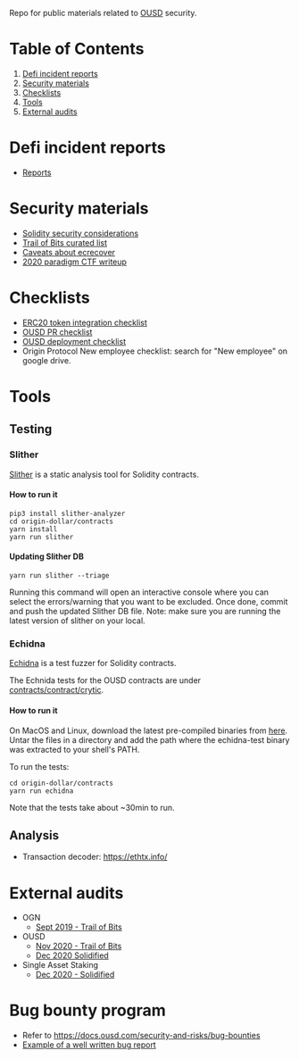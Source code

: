Repo for public materials related to [OUSD](https://www.ousd.com) security.

# Table of Contents
 1. [Defi incident reports](#defi-incident-reports)
 1. [Security materials](#security-materials)
 1. [Checklists](#checklists)
 1. [Tools](#tools)
 1. [External audits](#external-audits)

# Defi incident reports
  - [Reports](/incidents)

# Security materials
 - [Solidity security considerations](https://docs.soliditylang.org/en/v0.7.5/security-considerations.html)
 - [Trail of Bits curated list](https://github.com/crytic/awesome-ethereum-security)
 - [Caveats about ecrecover](https://docs.kaleido.io/faqs/why-ecrecover-fails/)
 - [2020 paradigm CTF writeup](https://github.com/DanielVF/2020_paradigm_ctf_writeup)

# Checklists
 - [ERC20 token integration checklist](https://github.com/crytic/building-secure-contracts/blob/master/development-guidelines/token_integration.md)
 - [OUSD PR checklist](https://github.com/OriginProtocol/origin-dollar/blob/master/pull_request_template.md)
 - [OUSD deployment checklist](https://docs.google.com/spreadsheets/d/1phyzOJMmTBPIqTTa0v7HY6XJkjRmbrcdULRZPo_JEoY/edit?usp=sharing)
 - Origin Protocol New employee checklist: search for "New employee" on google drive.

# Tools

## Testing
### Slither
[Slither](https://github.com/crytic/slither) is a static analysis tool for Solidity contracts.

#### How to run it
```
pip3 install slither-analyzer
cd origin-dollar/contracts
yarn install
yarn run slither
```

#### Updating Slither DB
```
yarn run slither --triage
```
Running this command will open an interactive console where you can select the errors/warning that you want to be excluded. Once done, commit and push the updated Slither DB file. Note: make sure you are running the latest version of slither on your local.

### Echidna
[Echidna](https://github.com/crytic/echidna) is a test fuzzer for Solidity contracts.

The Echnida tests for the OUSD contracts are under [contracts/contract/crytic](https://github.com/OriginProtocol/origin-dollar/tree/master/contracts/contracts/crytic).

#### How to run it
On MacOS and Linux, download the latest pre-compiled binaries from [here](https://github.com/crytic/echidna/releases).
Untar the files in a directory and add the path where the echidna-test binary was extracted to your shell's PATH.

To run the tests:
```
cd origin-dollar/contracts
yarn run echidna
```

Note that the tests take about ~30min to run.

## Analysis
  - Transaction decoder: https://ethtx.info/

# External audits
  - OGN
    - [Sept 2019 - Trail of Bits](https://github.com/OriginProtocol/security/blob/master/audits/Trail%20of%20Bits%20-%20Origin%20Marketplace%20and%20OGN%20Token%20-%20Nov%202018.pdf)
  - OUSD
    - [Nov 2020 - Trail of Bits](https://github.com/OriginProtocol/security/blob/master/audits/Trail%20of%20Bits%20-%20Origin%20Dollar%20-%20Dec%202020.pdf)
    - [Dec 2020 Solidified](https://github.com/OriginProtocol/security/blob/master/audits/Solidified%20-%20Origin%20Dollar%20-%20Dec%202020.pdf)
  - Single Asset Staking
    - [Dec 2020 - Solidified](https://github.com/OriginProtocol/security/blob/master/audits/Solidified%20-%20OGN%20Staking%20-%20Dec%202020.pdf)

# Bug bounty program
  - Refer to https://docs.ousd.com/security-and-risks/bug-bounties
  - [Example of a well written bug report](https://gist.github.com/DanielVF/66f459da88804d1fd917c47576c68523)


